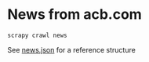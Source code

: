 # News from acb.com

```
scrapy crawl news
```

See [news.json](news.json) for a reference structure